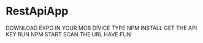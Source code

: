 # RestApiApp
DOWNLOAD EXPO IN YOUR MOB DIVICE
TYPE NPM INSTALL
GET THE API KEY
RUN NPM START
SCAN THE URL 
HAVE FUN